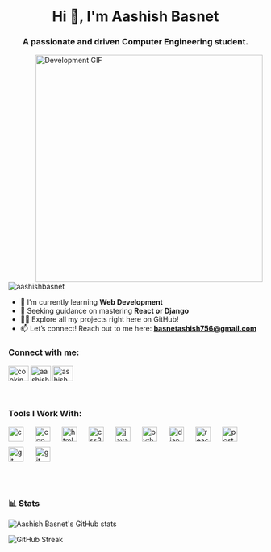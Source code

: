 <h1 align="center">Hi 👋, I'm Aashish Basnet</h1>
<h3 align="center">A passionate and driven Computer Engineering student.</h3>
<img align = "right"src="https://media0.giphy.com/media/v1.Y2lkPTc5MGI3NjExdGRibTBqcWltejQyaGRwMWljZmdkMHA3NW9wb2FmYm0zcWVvMzcwbyZlcD12MV9pbnRlcm5hbF9naWZfYnlfaWQmY3Q9Zw/f3iwJFOVOwuy7K6FFw/giphy.webp" alt="Development GIF" width = "450" >





<p align="left"> 
  <img src="https://komarev.com/ghpvc/?username=aashishbasnet&label=Profile%20views&color=0e75b6&style=flat" alt="aashishbasnet" />
</p>


- 🌱 I’m currently learning **Web Development**
-  🤝 Seeking guidance on mastering **React or Django**
- 👨‍💻 Explore all my projects right here on GitHub!
- 📫 Let’s connect! Reach out to me here: **basnetashish756@gmail.com**


<h3 align="left">Connect with me:</h3>
<p align="left">
  <a href="https://twitter.com/cookin_meth" target="blank"><img align="center" src="https://raw.githubusercontent.com/rahuldkjain/github-profile-readme-generator/master/src/images/icons/Social/twitter.svg" alt="cookin_meth" height="30" width="40" /></a>
  <a href="https://linkedin.com/in/aashish-basnet-360289313" target="blank"><img align="center" src="https://raw.githubusercontent.com/rahuldkjain/github-profile-readme-generator/master/src/images/icons/Social/linked-in-alt.svg" alt="aashish-basnet-360289313" height="30" width="40" /></a>
  <a href="https://fb.com/ashish.basnet.786" target="blank"><img align="center" src="https://raw.githubusercontent.com/rahuldkjain/github-profile-readme-generator/master/src/images/icons/Social/facebook.svg" alt="ashish.basnet.786" height="30" width="40" /></a>
</p>
<br>
<h3 align="left">Tools I Work With:</h3>
<p align="left" style="display: flex; flex-wrap: wrap; gap: 10px;">
  <!-- C and C++ Icons in first row -->
  <a href="https://www.cprogramming.com/" target="_blank" rel="noreferrer"> 
    <img align="left" alt="c" width="30px" style="padding-right:10px;" src="https://cdn.jsdelivr.net/gh/devicons/devicon@latest/icons/c/c-plain.svg" />
  </a>
  <a href="https://www.w3schools.com/cpp/" target="_blank" rel="noreferrer"> 
    <img align="left" alt="cpp" width="30px" style="padding-right:10px;" src="https://cdn.jsdelivr.net/gh/devicons/devicon@latest/icons/cplusplus/cplusplus-plain.svg" />
  </a>

  <!-- HTML, CSS, JavaScript Icons in second row -->
  <a href="https://www.w3.org/html/" target="_blank" rel="noreferrer"> 
    <img align="left" alt="html5" width="30px" style="padding-right:10px;" src="https://cdn.jsdelivr.net/gh/devicons/devicon@latest/icons/html5/html5-plain.svg" />
  </a>
  <a href="https://www.w3schools.com/css/" target="_blank" rel="noreferrer"> 
    <img align="left" alt="css3" width="30px" style="padding-right:10px;" src="https://cdn.jsdelivr.net/gh/devicons/devicon@latest/icons/css3/css3-plain.svg" />
  </a>
  <a href="https://developer.mozilla.org/en-US/docs/Web/JavaScript" target="_blank" rel="noreferrer"> 
    <img align="left" alt="javascript" width="30px" style="padding-right:10px;" src="https://cdn.jsdelivr.net/gh/devicons/devicon@latest/icons/javascript/javascript-original.svg" />
  </a>

  <!-- Frameworks and Tech Icons (Git, Django, PostgreSQL, Python, React) in third row -->
  <a href="https://www.python.org" target="_blank" rel="noreferrer"> 
    <img align="left" alt="python" width="30px" style="padding-right:10px;" src="https://cdn.jsdelivr.net/gh/devicons/devicon@latest/icons/python/python-plain.svg" />
  </a>
  <a href="https://www.djangoproject.com/" target="_blank" rel="noreferrer"> 
    <img align="left" alt="django" width="30px" style="padding-right:10px;" src="https://cdn.jsdelivr.net/gh/devicons/devicon@latest/icons/django/django-plain.svg" />
  </a>
  <a href="https://reactjs.org/" target="_blank" rel="noreferrer"> 
    <img align="left" alt="react" width="30px" style="padding-right:10px;" src="https://cdn.jsdelivr.net/gh/devicons/devicon@latest/icons/react/react-original.svg" />
  </a>
  <a href="https://www.postgresql.org" target="_blank" rel="noreferrer"> 
    <img align="left" alt="postgresql" width="30px" style="padding-right:10px;" src="https://cdn.jsdelivr.net/gh/devicons/devicon@latest/icons/postgresql/postgresql-plain.svg" />
  </a>
  <a href="https://git-scm.com/" target="_blank" rel="noreferrer"> 
    <img align="left" alt="git" width="30px" style="padding-right:10px;" src="https://cdn.jsdelivr.net/gh/devicons/devicon@latest/icons/git/git-plain.svg" />
  </a>
   <a href="https://github.com/" target="_blank" rel="noreferrer"> 
  <img align="left" alt="git" width="30px" style="padding-right:10px;"  src="https://cdn.jsdelivr.net/gh/devicons/devicon@latest/icons/github/github-original.svg" />
   </a>
</p>

<br><br>

### 📊 Stats

![Aashish Basnet's GitHub stats](https://github-readme-stats.vercel.app/api?username=aashishbasnet&show_icons=true&theme=gruvbox)

![GitHub Streak](https://streak-stats.demolab.com?user=AashishBasnet&theme=gruvbox&border_radius=4.5)


